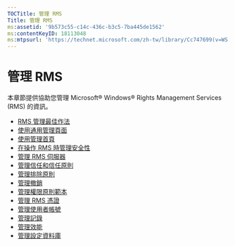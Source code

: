 ```yaml
---
TOCTitle: 管理 RMS
Title: 管理 RMS
ms:assetid: '9b573c55-c14c-436c-b3c5-7ba445de1562'
ms:contentKeyID: 18113048
ms:mtpsurl: 'https://technet.microsoft.com/zh-tw/library/Cc747699(v=WS.10)'
---
```


管理 RMS
========

本章節提供協助您管理 Microsoft® Windows® Rights Management Services (RMS) 的資訊。

-   [RMS 管理最佳作法](https://technet.microsoft.com/385f8112-da00-417f-a2b8-42dc1e06b717)
-   [使用通用管理頁面](https://technet.microsoft.com/57bbf402-2351-4dee-823c-27f4dd32447c)
-   [使用管理首頁](https://technet.microsoft.com/6c155977-bd0e-47d6-ac65-1746cddb505e)
-   [在操作 RMS 時管理安全性](https://technet.microsoft.com/62050812-de4f-4392-8d63-f2f89aa01ed4)
-   [管理 RMS 伺服器](https://technet.microsoft.com/7dcd8edc-5d88-421c-b95a-142202d691f0)
-   [管理信任和信任原則](https://technet.microsoft.com/1c96ee74-fd28-4511-be21-087e2b04c3ee)
-   [管理排除原則](https://technet.microsoft.com/ee31e099-e095-4648-95da-0009fbeb48cb)
-   [管理撤銷](https://technet.microsoft.com/df732a7d-1fb0-4845-87ca-fab4bc5f98a0)
-   [管理權限原則範本](https://technet.microsoft.com/718286dc-3399-4556-96c9-ec3a33d31877)
-   [管理 RMS 憑證](https://technet.microsoft.com/ff11a03c-927a-48a7-a462-ffd2c3f684c2)
-   [管理使用者帳號](https://technet.microsoft.com/a4d90f3d-ba1b-40e0-b5c2-e0065cac962f)
-   [管理記錄](https://technet.microsoft.com/8fccfc57-2135-494e-8e44-f6191bf5e4a0)
-   [管理效能](https://technet.microsoft.com/72ff5946-12c4-410f-81e7-99aeb3ad623c)
-   [管理設定資料庫](https://technet.microsoft.com/21551ca0-d09e-48ee-a9b3-287ed4586db7)
